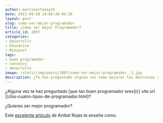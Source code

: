 ```yaml
---
author: martinezfaneyth
date: 2011-09-20 14:04:39-04:30
layout: post
slug: como-ser-mejor-programador
title: ¿Cómo ser mejor Programador?
article_id: 1897
categories:
- Desarrollo
- Educativo
- Minipost
tags:
- buen programador
- consejos
- desarrollo
image: /static/img/posts/1897/como-ser-mejor-programador__1.jpg
description: ¿Te has preguntado alguna vez como mejorar tus destrezas como programador?
---
```


¿Alguna vez te haz preguntado [que tan buen programador eres]({{ site.url }}/los-cuatro-tipos-de-programador.html)?

¿Quieres ser mejor programador?

Este [excelente artículo](http://anibalrojas.tumblr.com/post/10384519398/como-ser-un-mejor-programador-un-guia-libre-de) de Aníbal Rojas te enseña como.
